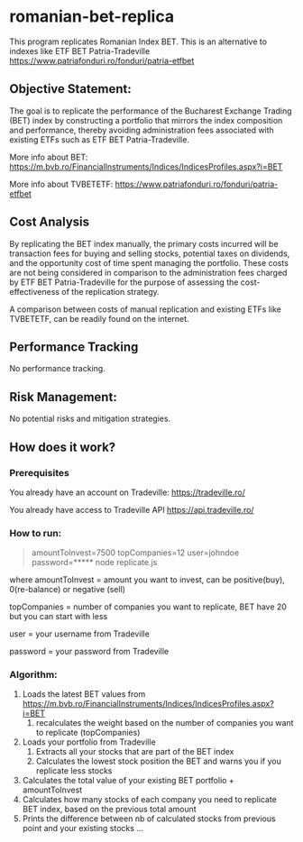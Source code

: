 # romanian-bet-replica
This program replicates Romanian Index BET. This is an alternative to indexes like ETF BET Patria-Tradeville https://www.patriafonduri.ro/fonduri/patria-etfbet


## Objective Statement:
The goal is to replicate the performance of the Bucharest Exchange Trading (BET) index by constructing a portfolio that mirrors the index composition and performance, thereby avoiding administration fees associated with existing ETFs such as ETF BET Patria-Tradeville.

More info about BET: https://m.bvb.ro/FinancialInstruments/Indices/IndicesProfiles.aspx?i=BET

More info about TVBETETF: https://www.patriafonduri.ro/fonduri/patria-etfbet


## Cost Analysis
By replicating the BET index manually, the primary costs incurred will be transaction fees for buying and selling stocks, potential taxes on dividends, and the opportunity cost of time spent managing the portfolio.
These costs are not being considered in comparison to the administration fees charged by ETF BET Patria-Tradeville for the purpose of assessing the cost-effectiveness of the replication strategy.

A comparison between costs of manual replication and existing ETFs like TVBETETF, can be readily found on the internet.


## Performance Tracking
No performance tracking.

## Risk Management:
No potential risks and mitigation strategies.


## How does it work?

### Prerequisites
You already have an account on Tradeville: https://tradeville.ro/

You already have access to Tradeville API https://api.tradeville.ro/

### How to run:
> amountToInvest=7500 topCompanies=12 user=johndoe password=***** node replicate.js

where
amountToInvest = amount you want to invest, can be positive(buy), 0(re-balance) or negative (sell)

topCompanies = number of companies you want to replicate, BET have 20 but you can start with less

user = your username from Tradeville

password = your password from Tradeville


### Algorithm:
1. Loads the latest BET values from https://m.bvb.ro/FinancialInstruments/Indices/IndicesProfiles.aspx?i=BET
   1. recalculates the weight based on the number of companies you want to replicate (topCompanies) 
2. Loads your portfolio from Tradeville
   1. Extracts all your stocks that are part of the BET index
   2. Calculates the lowest stock position the BET and warns you if you replicate less stocks
3. Calculates the total value of your existing BET portfolio + amountToInvest
4. Calculates how many stocks of each company you need to replicate BET index, based on the previous total amount
5. Prints the difference between nb of calculated stocks from previous point and your existing stocks
...


